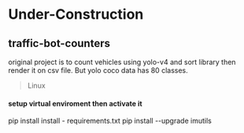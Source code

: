 # Under-Construction
## traffic-bot-counters
original project is to count vehicles using yolo-v4 and sort library then render it on csv file. But yolo coco data has 80 classes. 
 
> Linux 
#### setup virtual enviroment then activate it
pip install install - requirements.txt
pip install --upgrade imutils
